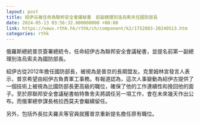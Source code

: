 ```yaml
---
layout: post
title: 紹伊古被任命為聯邦安全會議秘書　前副總理別洛烏索夫任國防部長
date: 2024-05-13 03:56:32.000000000 +08:00
link: https://news.rthk.hk/rthk/ch/component/k2/1752883-20240513.htm
categories: rthk
---
```


俄羅斯總統普京簽署總統令，任命紹伊古為聯邦安全會議秘書，並提名前第一副總理別洛烏索夫為國防部長。

紹伊古從2012年擔任國防部長，被視為是普京的長期盟友。克里姆林宮發言人表示，普京希望由紹伊古負責軍工事務。有報道認為，這次人事變動為紹伊古提供了一個技術上被視為比國防部長更高級的職位，確保了他的工作連續性和挽回他的面子。至於原聯邦安全會議秘書帕特魯舍夫將調任另一項工作，會在未來幾天作出公布。而俄軍總參謀長格拉西莫夫會繼續留任。

另外，包括外長拉夫羅夫等官員就獲普京重新提名擔任原有職位。
